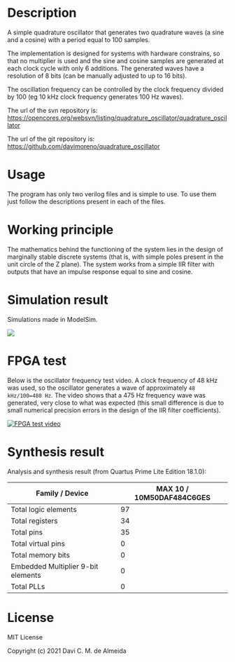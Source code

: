 # Description

A simple quadrature oscillator that generates two quadrature waves (a sine and a cosine) with a period equal to 100 samples.

The implementation is designed for systems with hardware constrains, so that no multiplier is used and the sine and cosine samples are generated at each clock cycle with only 6 additions. The generated waves have a resolution of 8 bits (can be manually adjusted to up to 16 bits).

The oscillation frequency can be controlled by the clock frequency divided by 100 (eg 10 kHz clock frequency generates 100 Hz waves). 

The url of the svn repository is: https://opencores.org/websvn/listing/quadrature_oscillator/quadrature_oscillator

The url of the git repository is: https://github.com/davimoreno/quadrature_oscillator

# Usage
The program has only two verilog files and is simple to use. To use them just follow the descriptions present in each of the files.

# Working principle
The mathematics behind the functioning of the system lies in the design of marginally stable discrete systems (that is, with simple poles present in the unit circle of the Z plane). The system works from a simple IIR filter with outputs that have an impulse response equal to sine and cosine.
# Simulation result
Simulations made in ModelSim.

![](https://cdn.opencores.org/usercontent/2c8b1eb7c40f0a0e63ba95cc3adca3022fa1d1432c9997241365a6b30d858c4d.jpg)

# FPGA test
Below is the oscillator frequency test video. A clock frequency of 48 kHz was used, so the oscillator generates a wave of approximately `48 kHz/100=480 Hz`. The video shows that a 475 Hz frequency wave was generated, very close to what was expected (this small difference is due to small numerical precision errors in the design of the IIR filter coefficients).

[![FPGA test video](https://img.youtube.com/vi/TAZPnaK2IME/0.jpg)](https://www.youtube.com/watch?v=TAZPnaK2IME)

# Synthesis result

Analysis and synthesis result (from Quartus Prime Lite Edition 18.1.0):

|            Family / Device         | MAX 10 / 10M50DAF484C6GES|
|------------------------------------|--------------|
| Total logic elements               | 97           |
| Total registers                    | 34           |
| Total pins                         | 35           |
| Total virtual pins                 | 0            |
| Total memory bits                  | 0            |
| Embedded Multiplier 9-bit elements | 0            |
| Total PLLs                         | 0            |

# License

MIT License

Copyright (c) 2021 Davi C. M. de Almeida
